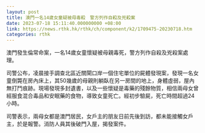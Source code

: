 ```yaml
---
layout: post
title: 澳門一名14歲女童疑被母毒殺　警方列作自殺及兇殺案
date: 2023-07-18 15:11:40.000000000 +08:00
link: https://news.rthk.hk/rthk/ch/component/k2/1709475-20230718.htm
categories: rthk
---
```


澳門發生倫常命案，一名14歲女童懷疑被母親毒死，警方列作自殺及兇殺案處理。

司警公布，凌晨接手調查北區近關閘口岸一個住宅單位的屍體發現案，發現一名女童倒斃在房內床上，其50幾歲的母親則躺臥在另一房間的地上，身體虛弱，屋內無打鬥痕跡。現場發現多封遺書，以及一些懷疑是毒藥的殘餘物質，相信兩母女曾經服食混合毒品和安眠藥的食物，導致女童死亡。經初步驗屍，死亡時間超過24小時。

司警表示，兩母女都是澳門居民，女戶主的朋友日前先後到訪，都未能接觸女戶主，於是報警。消防人員其後破門入屋，揭發案件。
